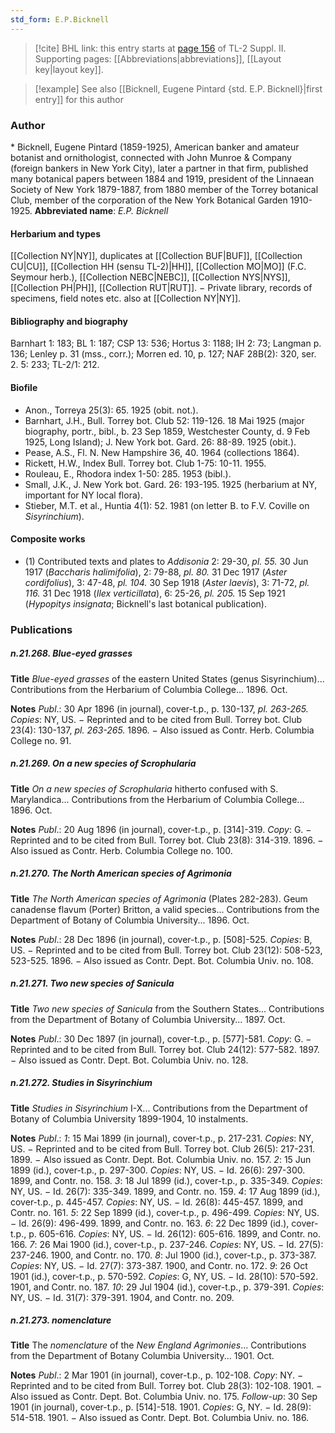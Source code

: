 ```yaml
---
std_form: E.P.Bicknell
---
```


> [!cite] BHL link: this entry starts at [page 156](https://www.biodiversitylibrary.org/page/33265353) of TL-2 Suppl. II.
> Supporting pages: [[Abbreviations|abbreviations]], [[Layout key|layout key]].

> [!example] See also [[Bicknell, Eugene Pintard {std. E.P. Bicknell}|first entry]] for this author

### Author

\* Bicknell, Eugene Pintard (1859-1925), American banker and amateur botanist and ornithologist, connected with John Munroe & Company (foreign bankers in New York City), later a partner in that firm, published many botanical papers between 1884 and 1919, president of the Linnaean Society of New York 1879-1887, from 1880 member of the Torrey botanical Club, member of the corporation of the New York Botanical Garden 1910-1925. 
**Abbreviated name**: *E.P. Bicknell*

#### Herbarium and types

[[Collection NY|NY]], duplicates at [[Collection BUF|BUF]], [[Collection CU|CU]], [[Collection HH (sensu TL-2)|HH]], [[Collection MO|MO]] (F.C. Seymour herb.), [[Collection NEBC|NEBC]], [[Collection NYS|NYS]], [[Collection PH|PH]], [[Collection RUT|RUT]]. − Private library, records of specimens, field notes etc. also at [[Collection NY|NY]].

#### Bibliography and biography

Barnhart 1: 183; BL 1: 187; CSP 13: 536; Hortus 3: 1188; IH 2: 73; Langman p. 136; Lenley p. 31 (mss., corr.); Morren ed. 10, p. 127; NAF 28B(2): 320, ser. 2. 5: 233; TL-2/1: 212.

#### Biofile

- Anon., Torreya 25(3): 65. 1925 (obit. not.).
- Barnhart, J.H., Bull. Torrey bot. Club 52: 119-126. 18 Mai 1925 (major biography, portr., bibl., b. 23 Sep 1859, Westchester County, d. 9 Feb 1925, Long Island); J. New York bot. Gard. 26: 88-89. 1925 (obit.).
- Pease, A.S., Fl. N. New Hampshire 36, 40. 1964 (collections 1864).
- Rickett, H.W., Index Bull. Torrey bot. Club 1-75: 10-11. 1955.
- Rouleau, E., Rhodora index 1-50: 285. 1953 (bibl.).
- Small, J.K., J. New York bot. Gard. 26: 193-195. 1925 (herbarium at NY, important for NY local flora).
- Stieber, M.T. et al., Huntia 4(1): 52. 1981 (on letter B. to F.V. Coville on *Sisyrinchium*).

#### Composite works

- (1) Contributed texts and plates to *Addisonia* 2: 29-30, *pl. 55.* 30 Jun 1917 (*Baccharis halimifolia*), 2: 79-88, *pl. 80.* 31 Dec 1917 (*Aster cordifolius*), 3: 47-48, *pl. 104.* 30 Sep 1918 (*Aster laevis*), 3: 71-72, *pl. 116.* 31 Dec 1918 (*Ilex verticillata*), 6: 25-26, *pl. 205.* 15 Sep 1921 (*Hypopitys insignata*; Bicknell's last botanical publication).

### Publications

##### n.21.268. Blue-eyed grasses

**Title**
*Blue-eyed grasses* of the eastern United States (genus Sisyrinchium)... Contributions from the Herbarium of Columbia College... 1896. Oct.

**Notes**
*Publ*.: 30 Apr 1896 (in journal), cover-t.p., p. 130-137, *pl. 263-265.* *Copies*: NY, US. − Reprinted and to be cited from Bull. Torrey bot. Club 23(4): 130-137, *pl. 263-265.* 1896. − Also issued as Contr. Herb. Columbia College no. 91.

##### n.21.269. On a new species of Scrophularia

**Title**
*On a new species of Scrophularia* hitherto confused with S. Marylandica... Contributions from the Herbarium of Columbia College... 1896. Oct.

**Notes**
*Publ*.: 20 Aug 1896 (in journal), cover-t.p., p. \[314\]-319. *Copy*: G. − Reprinted and to be cited from Bull. Torrey bot. Club 23(8): 314-319. 1896. − Also issued as Contr. Herb. Columbia College no. 100.

##### n.21.270. The North American species of Agrimonia

**Title**
*The North American species of Agrimonia* (Plates 282-283). Geum canadense flavum (Porter) Britton, a valid species... Contributions from the Department of Botany of Columbia University... 1896. Oct.

**Notes**
*Publ*.: 28 Dec 1896 (in journal), cover-t.p., p. \[508\]-525. *Copies*: B, US. − Reprinted and to be cited from Bull. Torrey bot. Club 23(12): 508-523, 523-525. 1896. − Also issued as Contr. Dept. Bot. Columbia Univ. no. 108.

##### n.21.271. Two new species of Sanicula

**Title**
*Two new species of Sanicula* from the Southern States... Contributions from the Department of Botany of Columbia University... 1897. Oct.

**Notes**
*Publ*.: 30 Dec 1897 (in journal), cover-t.p., p. \[577\]-581. *Copy*: G. − Reprinted and to be cited from Bull. Torrey bot. Club 24(12): 577-582. 1897. − Also issued as Contr. Dept. Bot. Columbia Univ. no. 128.

##### n.21.272. Studies in Sisyrinchium

**Title**
*Studies in Sisyrinchium* I-X... Contributions from the Department of Botany of Columbia University 1899-1904, 10 instalments.

**Notes**
*Publ*.: *1*: 15 Mai 1899 (in journal), cover-t.p., p. 217-231. *Copies*: NY, US. − Reprinted and to be cited from Bull. Torrey bot. Club 26(5): 217-231. 1899. − Also issued as Contr. Dept. Bot. Columbia Univ. no. 157.
*2*: 15 Jun 1899 (id.), cover-t.p., p. 297-300. *Copies*: NY, US. − Id. 26(6): 297-300. 1899, and Contr. no. 158.
*3*: 18 Jul 1899 (id.), cover-t.p., p. 335-349. *Copies*: NY, US. − Id. 26(7): 335-349. 1899, and Contr. no. 159.
*4*: 17 Aug 1899 (id.), cover-t.p., p. 445-457. *Copies*: NY, US. − Id. 26(8): 445-457. 1899, and Contr. no. 161.
*5*: 22 Sep 1899 (id.), cover-t.p., p. 496-499. *Copies*: NY, US. − Id. 26(9): 496-499. 1899, and Contr. no. 163.
*6*: 22 Dec 1899 (id.), cover-t.p., p. 605-616. *Copies*: NY, US. − Id. 26(12): 605-616. 1899, and Contr. no. 166.
*7*: 26 Mai 1900 (id.), cover-t.p., p. 237-246. *Copies*: NY, US. − Id. 27(5): 237-246. 1900, and Contr. no. 170.
*8*: Jul 1900 (id.), cover-t.p., p. 373-387. *Copies*: NY, US. − Id. 27(7): 373-387. 1900, and Contr. no. 172.
*9*: 26 Oct 1901 (id.), cover-t.p., p. 570-592. *Copies*: G, NY, US. − Id. 28(10): 570-592. 1901, and Contr. no. 187.
*10*: 29 Jul 1904 (id.), cover-t.p., p. 379-391. *Copies*: NY, US. − Id. 31(7): 379-391. 1904, and Contr. no. 209.

##### n.21.273. nomenclature

**Title**
The *nomenclature* of the *New England Agrimonies*... Contributions from the Department of Botany Columbia University... 1901. Oct.

**Notes**
*Publ*.: 2 Mar 1901 (in journal), cover-t.p., p. 102-108. *Copy*: NY. − Reprinted and to be cited from Bull. Torrey bot. Club 28(3): 102-108. 1901. − Also issued as Contr. Dept. Bot. Columbia Univ. no. 175.
*Follow-up*: 30 Sep 1901 (in journal), cover-t.p., p. \[514\]-518. 1901. *Copies*: G, NY. − Id. 28(9): 514-518. 1901. − Also issued as Contr. Dept. Bot. Columbia Univ. no. 186.

